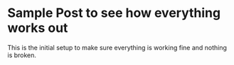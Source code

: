 # Sample Post to see how everything works out


This is the initial setup to make sure everything is working fine and nothing is broken. 
